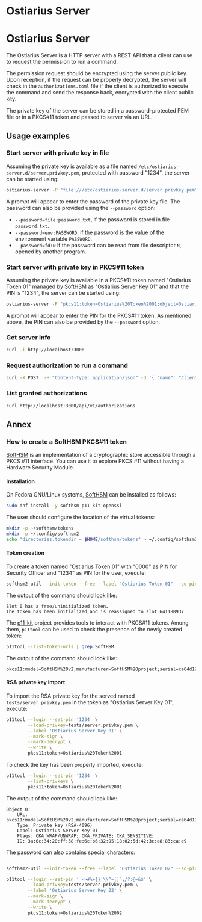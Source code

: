 # Ostiarius Server

# Ostiarius Server

The Ostiarius Server is a HTTP server with a REST API that a client can use to
request the permission to run a command.

The permission request should be encrypted using the server public key. Upon
reception, if the request can be properly decrypted, the server will check in
the ``authorizations.toml`` file if the client is authorized to execute the
command and send the response back, encrypted with the client public key.

The private key of the server can be stored in a password-protected PEM file or
in a PKCS#11 token and passed to server via an URL.

## Usage examples

### Start server with private key in file

Assuming the private key is available as a file named
``/etc/ostiarius-server.d/server.privkey.pem``, protected with password "1234",
the server can be started using:

```sh
ostiarius-server -P "file:///etc/ostiarius-server.d/server.privkey.pem"
```

A prompt will appear to enter the password of the private key file. The password
can also be provided using the ``--password`` option:

- ``--password=file:password.txt``, if the password is stored in file
  ``password.txt``.
- ``--password=env:PASSWORD``, if the password is the value of the environment
  variable ``PASSWORD``.
- ``--password=fd:N`` if the password can be read from file descriptor ``N``,
  opened by another program.

### Start server with private key in PKCS#11 token

Assuming the private key is available in a PKCS#11 token named "Ostiarius Token
01" managed by [SoftHSM][SOFTHSM] as "Ostiarius Server Key 01" and that the PIN
is "1234", the server can be started using:

```sh
ostiarius-server -P "pkcs11:token=Ostiarius%20Token%2001;object=Ostiarius%20Server%20Key%2001?module-path=/usr/lib64/libsofthsm2.so"
```

A prompt will appear to enter the PIN for the PKCS#11 token. As mentioned above,
the PIN can also be provided by the ``--password`` option.

### Get server info

```sh
curl -i http://localhost:3000
```

### Request authorization to run a command

```sh
curl -X POST  -H "Content-Type: application/json" -d '{ "name": "Client 2", "command": "uname -a" }' http://localhost:3000/api/v1/authorizations
```

### List granted authorizations

```sh
curl http://localhost:3000/api/v1/authorizations
```

## Annex

### How to create a SoftHSM PKCS#11 token

[SoftHSM][SOFTHSM] is an implementation of a cryptographic store accessible
through a PKCS #11 interface. You can use it to explore PKCS #11 without having
a Hardware Security Module.

#### Installation

On Fedora GNU/Linux systems, [SoftHSM][SOFTHSM] can be installed as follows:

```sh
sudo dnf install -y softhsm p11-kit openssl
```

The user should configure the location of the virtual tokens:

```sh
mkdir -p ~/softhsm/tokens
mkdir -p ~/.config/softhsm2
echo "directories.tokendir = $HOME/softhsm/tokens" > ~/.config/softhsm2/softhsm2.conf
```

#### Token creation

To create a token named "Ostiarius Token 01" with "0000" as PIN for Security
Officer and "1234" as PIN for the user, execute:

```sh
softhsm2-util --init-token --free --label "Ostiarius Token 01" --so-pin "0000" --pin "1234"
```

The output of the command should look like:
```
Slot 0 has a free/uninitialized token.
The token has been initialized and is reassigned to slot 641188937
```

The [p11-kit][P11KIT] project provides tools to interact with PKCS#11 tokens.
Among them, `p11tool` can be used to check the presence of the newly created token:

```sh
p11tool --list-token-urls | grep SoftHSM
```

The output of the command should look like:
```
pkcs11:model=SoftHSM%20v2;manufacturer=SoftHSM%20project;serial=ca64d19e2637c449;token=Ostiarius%20Token%2001
```

#### RSA private key import

To import the RSA private key for the served named ``tests/server.privkey.pem``
in the token as "Ostiarius Server Key 01", execute:

```sh
p11tool --login --set-pin '1234' \
        --load-privkey=tests/server.privkey.pem \
        --label 'Ostiarius Server Key 01' \
        --mark-sign \
        --mark-decrypt \
        --write \
        pkcs11:token=Ostiarius%20Token%2001
```

To check the key has been properly imported, execute:

```sh
p11tool --login --set-pin '1234' \
        --list-privkeys \
        pkcs11:token=Ostiarius%20Token%2001
```

The output of the command should look like:

```
Object 0:
 	URL: pkcs11:model=SoftHSM%20v2;manufacturer=SoftHSM%20project;serial=ca64d19e2637c449;token=Ostiarius%20Token%2001;id=%3A%0C%34%20%FF%58%FE%6C%B6%32%95%18%02%5D%42%3C%E8%83%CA%E9;object=Ostiarius%20Server%20Key%2001;type=private
 	Type: Private key (RSA-4096)
 	Label: Ostiarius Server Key 01
 	Flags: CKA_WRAP/UNWRAP; CKA_PRIVATE; CKA_SENSITIVE;
 	ID: 3a:0c:34:20:ff:58:fe:6c:b6:32:95:18:02:5d:42:3c:e8:83:ca:e9
```

The password can also contains special characters:

```sh

softhsm2-util --init-token --free --label "Ostiarius Token 02" --so-pin "0000" --pin ' <>#%+{}|\\^~[]`;/?:@=&$'
```

```sh
p11tool --login --set-pin ' <>#%+{}|\\^~[]`;/?:@=&$' \
        --load-privkey=tests/server.privkey.pem \
        --label 'Ostiarius Server Key 02' \
        --mark-sign \
        --mark-decrypt \
        --write \
        pkcs11:token=Ostiarius%20Token%2002
```

[SOFTHSM]: https://www.opendnssec.org/softhsm/
[P11KIT]: https://p11-glue.github.io/p11-glue/p11-kit.html
